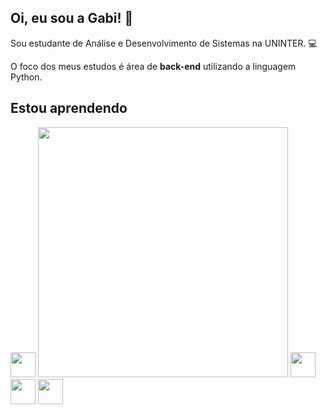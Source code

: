 ## Oi, eu sou a Gabi! 👋

Sou estudante de Análise e Desenvolvimento de Sistemas na UNINTER. 💻

O foco dos meus estudos é área de **back-end** utilizando a linguagem Python.

## Estou aprendendo
<img src="https://cdn.jsdelivr.net/gh/devicons/devicon@latest/icons/python/python-original.svg" width="40" height="40" /> <img src="Java	https://raw.githubusercontent.com/marwin1991/profile-technology-icons/refs/heads/main/icons/java.png" width="400" height="400"/> <img src="https://cdn.jsdelivr.net/gh/devicons/devicon@latest/icons/sqldeveloper/sqldeveloper-original.svg" width="40" height="40" /> <img loading="lazy" src="https://cdn.jsdelivr.net/gh/devicons/devicon/icons/linux/linux-original.svg" width="40" height="40"/> <img loading="lazy" src="https://cdn.jsdelivr.net/gh/devicons/devicon/icons/git/git-original.svg" width="40" height="40"/>
